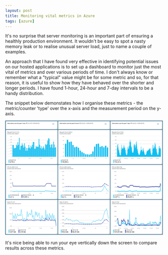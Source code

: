 ```yaml
---
layout: post
title: Monitoring vital metrics in Azure
tags: [azure]
---
```


It's no surprise that server monitoring is an important part of ensuring a healthly production environment. It wouldn't be easy to spot a nasty memory leak or to realise unusual server load, just to name a couple of examples.

An approach that I have found very effective in identifying potential issues on our hosted applications is to set up a dashboard to monitor just the most vital of metrics and over various periods of time. I don't always know or remember what a "typical" value might be for some metric and so, for that reason, it is useful to show how they have behaved over the shorter and longer periods. I have found 1-hour, 24-hour and 7-day intervals to be a handy distribution.

The snippet below demonstates how I organise these metrics - the metric/counter 'type' over the x-axis and the measurement period on the y-axis.

![Azure Vital Metrics Dashboard](2018-02-azure-vital-metrics-dashboard\azure-vital-metrics-dashboard.png)

 It's nice being able to run your eye vertically down the screen to compare results across these metrics.